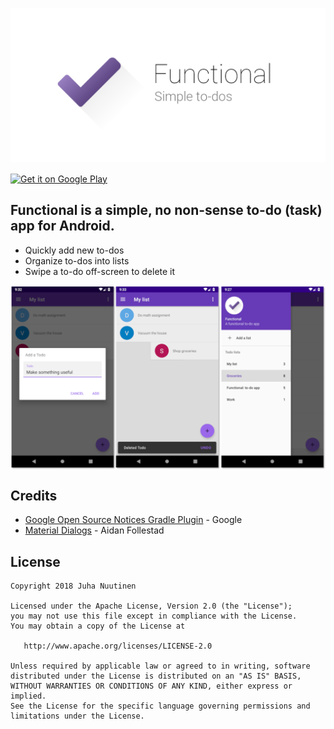 <p align="center">
    <img src="assets/banner.png" alt="Functional app banner">
</p>

<a href="https://play.google.com/store/apps/details?id=com.github.jnuutinen.tuumastatodo">
    <img alt="Get it on Google Play"
        height="80"
        align="center"
        src="https://play.google.com/intl/en_us/badges/images/generic/en_badge_web_generic.png" />
</a>

## Functional is a simple, no non-sense to-do (task) app for Android.

* Quickly add new to-dos
* Organize to-dos into lists
* Swipe a to-do off-screen to delete it

<img align="center" src="assets/screenshots.png" alt="screenshots">

## Credits
* [Google Open Source Notices Gradle Plugin](https://developers.google.com/android/guides/opensource) - Google
* [Material Dialogs](https://github.com/afollestad/material-dialogs) - Aidan Follestad

## License

    Copyright 2018 Juha Nuutinen

    Licensed under the Apache License, Version 2.0 (the "License");
    you may not use this file except in compliance with the License.
    You may obtain a copy of the License at

       http://www.apache.org/licenses/LICENSE-2.0

    Unless required by applicable law or agreed to in writing, software
    distributed under the License is distributed on an "AS IS" BASIS,
    WITHOUT WARRANTIES OR CONDITIONS OF ANY KIND, either express or implied.
    See the License for the specific language governing permissions and
    limitations under the License.


